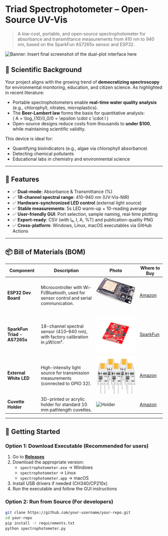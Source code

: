 # Triad Spectrophotometer – Open-Source UV-Vis

> A low-cost, portable, and open-source spectrophotometer for absorbance and transmittance measurements from 410 nm to 940 nm, based on the SparkFun AS7265x sensor and ESP32.

![Banner: Insert final screenshot of the dual-plot interface here]( /banner.png)

## 🔬 Scientific Background

Your project aligns with the growing trend of **democratizing spectroscopy** for environmental monitoring, education, and citizen science. As highlighted in recent literature:

- Portable spectrophotometers enable **real-time water quality analysis** (e.g., chlorophyll, nitrates, microplastics).
- The **Beer-Lambert law** forms the basis for quantitative analysis:  
  \( A = \log_{10}(I_0/I) = \epsilon \cdot c \cdot l \)
- Open-source designs reduce costs from thousands to **under $100**, while maintaining scientific validity.

This device is ideal for:
- Quantifying bioindicators (e.g., algae via chlorophyll absorbance)
- Detecting chemical pollutants
- Educational labs in chemistry and environmental science

---

## 🧪 Features

- ✅ **Dual-mode**: Absorbance & Transmittance (%)
- ✅ **18-channel spectral range**: 410–940 nm (UV-Vis-NIR)
- ✅ **Hardware-synchronized LED control** (external light source)
- ✅ **Stable measurements**: 5s LED warm-up + 10-reading average
- ✅ **User-friendly GUI**: Port selection, sample naming, real-time plotting
- ✅ **Export-ready**: CSV (with I₀, I, A, %T) and publication-quality PNG
- ✅ **Cross-platform**: Windows, Linux, macOS executables via GitHub Actions

---

## 📦 Bill of Materials (BOM)

| Component | Description | Photo | Where to Buy |
|----------|-------------|-------|--------------|
| **ESP32 Dev Board** | Microcontroller with Wi-Fi/Bluetooth, used for sensor control and serial communication. | ![ESP32](images/esp32.jpg) |[Amazon](https://www.amazon.com.be/-/en/JZK-ESP-32S-Development-Antenna-Bluetooth/dp/B071JR9WS9/ref=sr_1_6?crid=2U54IO4IFJO0Q&dib=eyJ2IjoiMSJ9.y1CNdrXF6hE88p_-wC7iTI8SLWXBiJfkModadyIfdh3DQ0cjlF3B9g1Qeh3Gc6S5v5APWlvGeXW7X5naNVgxJQ5aCHafjdbTumwdoJqyRPBEnceLNJW7v_yY7fQ5p8mt1TQH9AanBYdDeM86XFai-B-womxRmXlEfN2xlmqhn-fr9qft-7DYI3U3rAUi-JBiDtqbyrArC86hFx0310qy6tJ16B4AqjNUqFDC_oXfb8BrZhyRkXXWd_x86fcNUMKCHU2IhFq3GBVEm5R1WqnqOsej1Od0LMdgOTFOTL8JRXU.na4_UdmfhEOFqe9n11kAvkcSe_YBR9J2HWHsQ5e7ibY&dib_tag=se&keywords=esp32&qid=1760725701&sprefix=esp32%2Caps%2C86&sr=8-6) |
| **SparkFun Triad - AS7265x** | 18-channel spectral sensor (410–940 nm), with factory calibration in µW/cm². | ![Triad](images/triad.webp) | [SparkFun](https://www.sparkfun.com/sparkfun-triad-spectroscopy-sensor-as7265x-qwiic.html) |
| **External White LED** | High-intensity light source for transmission measurements (connected to GPIO 32). | ![LED](images/led.jpg) | [Amazon](https://www.amazon.com.be/-/en/advantage-voltage-replaces-non-dimmable-ultra-compact/dp/B0DJW19DG5/ref=sr_1_30?crid=1UUQJEJJFC3TF&dib=eyJ2IjoiMSJ9.rLCxTtHnM2iWqSUDvJIGQl5aakWf4WHQE_G4lsQLxTIcgym45dIFysddKrctMs0GjkWRhLwr-bbXTdKsEdBrCEbOKyARRnSNkYqEWRvbJHMiJi_hsBRnj2AfE4qwM-YKxBNr1HAE2L6WlixA1suC6vcuKZyQJVeG8aFcVOIHTy-Hcl2BTMnVvhlTPsU_21o3jtBbDxpJumecu0hjoBXkHxPrNQ8TTiozy6W5O-PJIM1VvooZX9rZ0wSnm5vr4rYKpfxcdPJ1DI4QSqOD66nc7ccFS4i1cQBeUHB67Y08aQ0.vWlxceeyIRkaN6-Yp0YW1YX7KfqNhIQwtWslJyjlDwU&dib_tag=se&keywords=led%2Bosram&qid=1760725877&sprefix=led%2Bosram%2Caps%2C129&sr=8-30&th=1) |
| **Cuvette Holder** | 3D-printed or acrylic holder for standard 10 mm pathlength cuvettes. | ![Holder](images/holder.jpg) | [Amazon](https://www.amazon.com.be/-/en/dp/B086JLHZX5/ref=sr_1_3?crid=3K2OL5YWO7SG5&dib=eyJ2IjoiMSJ9.BrnqEjAP6T9TrZo6-NLM5tuqz--UnIYaMlSprFDDiBr4M1x_ppyC9e7vsjaXmAY074hVTb_ZOTqK7gfk5kghz5jZSgkM0R15_i4dG-P27saj7xpu3v0P8uPhIGYqhWPIQNIIcz_6vi_lyoB1ktP0lZ2SpAy_Ho3rvjen6qAl3dNnNOmE6eukyPC7VYAOO_A77S05tYXAqE_Aq7TtNLAOVYB9cvfF8vV698mqP3sOBg7w0fzB5BIFSc5tSA4h-wSvkS76Go4I5acConm0j08l9RDeE8XFIT-ATerkt4lAXCo.l7B6cizw5cRWQ2f0odv5mcMIcESM2DtDwDbPEetLPd0&dib_tag=se&keywords=quartz%2Bcuvettes&qid=1760726108&sprefix=quartz%2Bcuvettes%2Caps%2C59&sr=8-3&th=1) |

---

## 🚀 Getting Started

### Option 1: Download Executable (Recommended for users)
1. Go to **[Releases](https://github.com/your-username/your-repo/releases)**
2. Download the appropriate version:
   - `spectrophotometer.exe` → Windows
   - `spectrophotometer` → Linux
   - `spectrophotometer.app` → macOS
3. Install USB drivers if needed (CH340/CP210x)
4. Run the executable and follow the GUI instructions

### Option 2: Run from Source (For developers)
```bash
git clone https://github.com/your-username/your-repo.git
cd your-repo
pip install -r requirements.txt
python spectrophotometer.py
